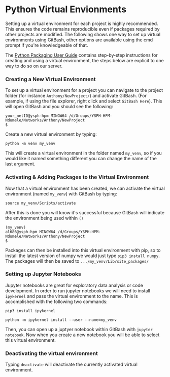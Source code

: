 # Python Virtual Envionments

Setting up a virtual environment for each project is highly recommended. This ensures the code remains reproducible even if packages required by other projects are modified. The following shows one way to set up virtual environments using GitBash, other options are available using the cmd prompt if you're knowledgeable of that.


The [Python Packaging User Guide](https://packaging.python.org/en/latest/guides/installing-using-pip-and-virtual-environments/) contains step-by-step instructions for creating and using a virtual environment, the steps below are explicit to one way to do so on our server.

### Creating a New Virtual Environment

To set up a virtual environment for a project you can navigate to the project folder (for instance `Anthony/NewProject/`) and activate GitBash. (For example, if using the file explorer, right click and select `GitBash Here`). This will open GitBash and you should see the following:

```
your_netID@ysph-hpm MINGW64 /d/Groups/YSPH-HPM-Ndumele/Networks/Anthony/NewProject
$
```

Create a new virtual environment by typing:
```
python -m venv my_venv
```

This will create a virtual environment in the folder named `my_venv`, so if you would like it named something different you can change the name of the last argument.

### Activating & Adding Packages to the Virtual Environment
Now that a virtual environment has been created, we can activate the virtual environment (named `my_venv`) with GitBash by typing:

```
source my_venv/Scripts/activate
```

After this is done you will know it's successful because GitBash will indicate the environment being used within `()`
```
(my_venv)
al686@ysph-hpm MINGW64 /d/Groups/YSPH-HPM-Ndumele/Networks/Anthony/NewProject
$
```

Packages can then be installed into this virtual environment with pip, so to install the latest version of numpy we would just type `pip3 install numpy`. The packages will then be saved to `.../my_venv/Lib/site_packages/`

### Setting up Jupyter Notebooks
Jupyter notebooks are great for exploratory data analysis or code development. In order to run jupyter notebooks we will need to install `ipykernel` and pass the virtual environment to the name. This is accomplished with the following two commands:

```
pip3 install ipykernel

python -m ipykernel install --user --name=my_venv
```

Then, you can open up a juptyer notebook within GitBash with `jupyter notebook`. Now when you create a new notebook you will be able to select this virtual environment.


### Deactivating the virtual environment
Typing `deactivate` will deactivate the currently activated virtual environment.
